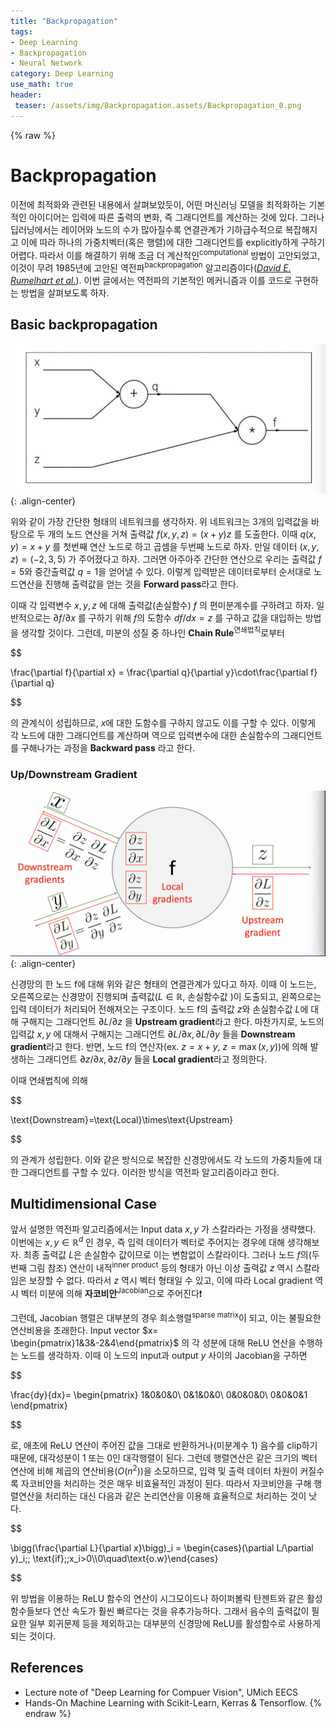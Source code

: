 ```yaml
---
title: "Backpropagation"
tags:
- Deep Learning
- Backpropagation
- Neural Network
category: Deep Learning
use_math: true
header: 
 teaser: /assets/img/Backpropagation.assets/Backpropagation_0.png
---
```

{% raw %}
# Backpropagation

이전에 최적화와 관련된 내용에서 살펴보았듯이, 어떤 머신러닝 모델을 최적화하는 기본적인 아이디어는 입력에 따른 출력의 변화, 즉 그래디언트를 계산하는 것에 있다. 그러나 딥러닝에서는 레이어와 노드의 수가 많아질수록 연결관계가 기하급수적으로 복잡해지고 이에 따라 하나의 가중치벡터(혹은 행렬)에 대한 그래디언트를 explicitly하게 구하기 어렵다. 따라서 이를 해결하기 위해 조금 더 계산적인<sup>computational</sup> 방법이 고안되었고, 이것이 무려 1985년에 고안된 역전파<sup>backpropagation</sup> 알고리즘이다([*David E. Rumelhart et al.*](https://apps.dtic.mil/sti/pdfs/ADA164453.pdf)). 이번 글에서는 역전파의 기본적인 메커니즘과 이를 코드로 구현하는 방법을 살펴보도록 하자.

## Basic backpropagation

![스크린샷 2022-03-13 오후 7.08.53](/assets/img/Backpropagation.assets/Backpropagation_0.png){: .align-center}

위와 같이 가장 간단한 형태의 네트워크를 생각하자. 위 네트워크는 3개의 입력값을 바탕으로 두 개의 노드 연산을 거쳐 출력값 $f(x,y,z)=(x+y)z$ 를 도출한다. 이때 $q(x,y)=x+y$ 를 첫번째 연산 노드로 하고 곱셈을 두번째 노드로 하자. 만일 데이터 $(x,y,z)=(-2,3,5)$ 가 주어졌다고 하자. 그러면 아주아주 간단한 연산으로 우리는 출력값 $f=5$와 중간출력값 $q=1$을 얻어낼 수 있다. 이렇게 입력받은 데이터로부터 순서대로 노드연산을 진행해 출력값을 얻는 것을 **Forward pass**라고 한다.

이때 각 입력변수 $x,y,z$ 에 대해 출력값(손실함수) $f$ 의 편미분계수를 구하려고 하자. 일반적으로는 $\partial f/\partial x$ 를 구하기 위해 $f$의 도함수 $df/dx=z$ 를 구하고 값을 대입하는 방법을 생각할 것이다. 그런데, 미분의 성질 중 하나인 **Chain Rule**<sup>연쇄법칙</sup>로부터 

$$

\frac{\partial f}{\partial x} = \frac{\partial q}{\partial y}\cdot\frac{\partial f}{\partial q}

$$

의 관계식이 성립하므로, $x$에 대한 도함수를 구하지 않고도 이를 구할 수 있다. 이렇게 각 노드에 대한 그래디언트를 계산하며 역으로 입력변수에 대한 손실함수의 그래디언트를 구해나가는 과정을 **Backward pass** 라고 한다.

### Up/Downstream Gradient

![스크린샷 2022-03-13 오후 7.22.18](/assets/img/Backpropagation.assets/Backpropagation_1.png){: .align-center}

신경망의 한 노드 f에 대해 위와 같은 형태의 연결관계가 있다고 하자. 이때 이 노드는, 오른쪽으로는 신경망이 진행되며 출력값($L\in\mathbb R$, 손실함수값 )이 도출되고, 왼쪽으로는 입력 데이터가 처리되어 전해져오는 구조이다. 노드 f의 출력값 $z$와 손실함수값 $L$에 대해 구해지는 그래디언트 $\partial L/\partial z$ 을 **Upstream gradient**라고 한다. 마찬가지로, 노드의 입력값 $x,y$ 에 대해서 구해지는 그래디언트 $\partial L/\partial x, \partial L/\partial y$ 들을 **Downstream gradient**라고 한다. 반면, 노드 f의 연산자(ex. $z=x+y$, $z=\max(x,y)$)에 의해 발생하는 그래디언트 $\partial z/\partial x, \partial z/\partial y$ 들을 **Local gradient**라고 정의한다.

이때 연쇄법칙에 의해

$$

\text{Downstream}=\text{Local}\times\text{Upstream}

$$

의 관계가 성립한다. 이와 같은 방식으로 복잡한 신경망에서도 각 노드의 가중치들에 대한 그래디언트를 구할 수 있다. 이러한 방식을 역전파 알고리즘이라고 한다.

## Multidimensional Case

앞서 설명한 역전파 알고리즘에서는 Input data $x,y$ 가 스칼라라는 가정을 생략했다. 이번에는 $x,y\in\mathbb R^d$ 인 경우, 즉 입력 데이터가 벡터로 주어지는 경우에 대해 생각해보자. 최종 출력값 $L$은 손실함수 값이므로 이는 변함없이 스칼라이다. 그러나 노드 $f$의(두 번째 그림 참조) 연산이 내적<sup>inner product</sup> 등의 형태가 아닌 이상 출력값 $z$ 역시 스칼라임은 보장할 수 없다. 따라서 $z$ 역시 벡터 형태일 수 있고, 이에 따라 Local gradient 역시 벡터 미분에 의해 **자코비안**<sup>Jacobian</sup>으로 주어진다❗️

그런데, Jacobian 행렬은 대부분의 경우 희소행렬<sup>sparse matrix</sup>이 되고, 이는 불필요한 연산비용을 초래한다. Input vector $x= \begin{pmatrix}1&3&-2&4\end{pmatrix}$ 의 각 성분에 대해 ReLU 연산을 수행하는 노드를 생각하자. 이때 이 노드의 input과 output $y$ 사이의 Jacobian을 구하면

$$

\frac{dy}{dx}=
\begin{pmatrix}
1&0&0&0\\
0&1&0&0\\
0&0&0&0\\
0&0&0&1
\end{pmatrix}

$$

로, 애초에 ReLU 연산이 주어진 값을 그대로 반환하거나(미분계수 1) 음수를 clip하기 때문에, 대각성분이 1 또는 0인 대각행렬이 된다. 그런데 행렬연산은 같은 크기의 벡터 연산에 비해 제곱의 연산비용($O(n^2)$)을 소모하므로, 입력 및 출력 데이터 차원이 커질수록 자코비안을 처리하는 것은 매우 비효율적인 과정이 된다. 따라서 자코비안을 구해 행렬연산을 처리하는 대신 다음과 같은 논리연산을 이용해 효율적으로 처리하는 것이 낫다.

$$

\bigg(\frac{\partial L}{\partial x}\bigg)_i = \begin{cases}(\partial L/\partial y)_i\;\; \text{if}\;\;x_i>0\\\\0\quad\text{o.w}\end{cases}

$$

위 방법을 이용하는 ReLU 함수의 연산이 시그모이드나 하이퍼볼릭 탄젠트와 같은 활성함수들보다 연산 속도가 훨씬 빠르다는 것을 유추가능하다. 그래서 음수의 출력값이 필요한 일부 회귀문제 등을 제외하고는 대부분의 신경망에 ReLU를 활성함수로 사용하게 되는 것이다.









## References

- Lecture note of "Deep Learning for Compuer Vision", UMich EECS
- Hands-On Machine Learning with Scikit-Learn, Kerras & Tensorflow.
{% endraw %}